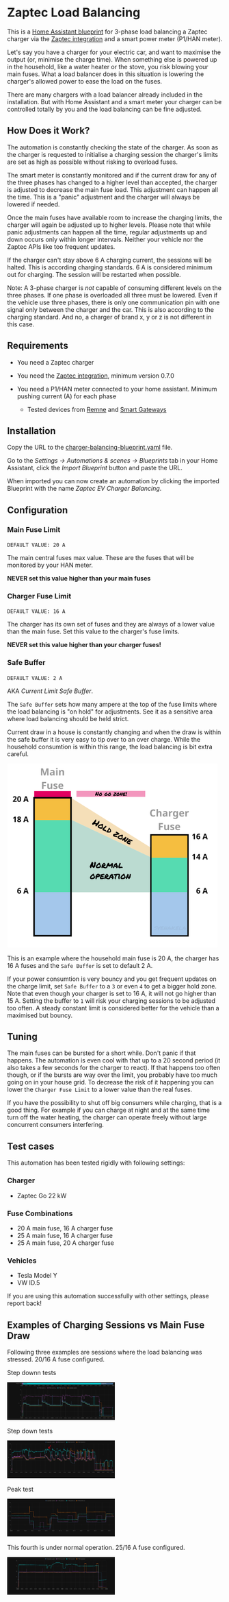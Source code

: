 # Zaptec Load Balancing

This is a [Home Assistant blueprint](https://www.home-assistant.io/docs/automation/using_blueprints/) for 3-phase load balancing a Zaptec charger via the 
[Zaptec integration](https://github.com/custom-components/zaptec) and a smart power meter (P1/HAN meter).

Let's say you have a charger for your electric car, and want to maximise the output (or, minimise the charge time). When something else is powered up in the household, like a water heater or the stove, you risk blowing your main fuses. What a load balancer does in this situation is lowering the charger's allowed power to ease the load on the fuses.

There are many chargers with a load balancer already included in the installation. But with Home Assistant and a smart meter your charger can be controlled totally by you and the load balancing can be fine adjusted.

## How Does it Work?

The automation is constantly checking the state of the charger. As soon as the charger is requested to initialise a charging session the charger's limits are set as high as possible without risking to overload fuses.

The smart meter is constantly monitored and if the current draw for any of the three phases has changed to a higher level than accepted, the charger is adjusted to decrease the main fuse load. This adjustment can happen all the time. This is a "panic" adjustment and the charger will always be lowered if needed.

Once the main fuses have available room to increase the charging limits, the charger will again be adjusted up to higher levels. Please note that while panic adjustments can happen all the time, regular adjustments up and down occurs only within longer intervals. Neither your vehicle nor the Zaptec APIs like too frequent updates.

If the charger can't stay above 6 A charging current, the sessions will be halted. This is according charging standards. 6 A is considered minimum out for charging.  The session will be restarted when possible.

Note: A 3-phase charger is _not_ capable of consuming different levels on the three phases. If one phase is overloaded all three must be lowered. Even if the vehicle use three phases, there is only one communication pin with one signal only between the charger and the car. This is also according to the charging standard. And no, a charger of brand x, y or z is not different in this case.

## Requirements

- You need a Zaptec charger

- You need the [Zaptec integration](https://github.com/custom-components/zaptec), minimum version 0.7.0

- You need a P1/HAN meter connected to your home assistant. Minimum pushing current (A) for each phase
  - Tested devices from [Remne](https://remne.tech/) and [Smart Gateways](https://smartgateways.nl/en/product/smart-meter-wifi-gateway/)

## Installation

Copy the URL to the [charger-balancing-blueprint.yaml](https://github.com/svenakela/ha/blob/main/zaptec/charger-balancing-blueprint.yaml) file.

Go to the _Settings -> Automations & scenes -> Blueprints_ tab in your Home Assistant, click the _Import Blueprint_ button and paste the URL.

When imported you can now create an automation by clicking the imported Blueprint with the name _Zaptec EV Charger Balancing_.

## Configuration

### Main Fuse Limit

`DEFAULT VALUE: 20 A`

The main central fuses max value. These are the fuses that will be monitored by your HAN meter.

**NEVER set this value higher than your main fuses**

### Charger Fuse Limit

`DEFAULT VALUE: 16 A`

The charger has its own set of fuses and they are always of a lower value than the main fuse. Set this value to the charger's fuse limits. 

**NEVER set this value higher than your charger fuses!**

### Safe Buffer

`DEFAULT VALUE: 2 A`

AKA _Current Limit Safe Buffer_.

The `Safe Buffer` sets how many ampere at the top of the fuse limits where the load balancing is "on hold" for adjustments. See it as a sensitive area where load balancing should be held strict.

Current draw in a house is constantly changing and when the draw is within the safe buffer it is very easy to tip over to an over charge. While the household consumtion is within this range, the load balancing is bit extra careful.

![Example fuses and safe buffers](chargerfuses.png)

This is an example where the household main fuse is 20 A, the charger has 16 A fuses and the `Safe Buffer` is set to default 2 A. 

If your power consumtion is very bouncy and you get frequent updates on the charge limit, set `Safe Buffer` to a `3` or even `4` to get a bigger hold zone. 
Note that even though your charger is set to 16 A, it will not go higher than 15 A. Setting the buffer to `1` will risk your charging sessions to be adjusted too often. A steady constant limit is considered better for the vehicle than a maximised but bouncy.

## Tuning

The main fuses can be bursted for a short while. Don't panic if that happens. The automation is even cool with that up to a 20 second period (it also takes a few seconds for the charger to react). If that happens too often though, or if the bursts are way over the limit, you probably have too much going on in your house grid. To decrease the risk of it happening you can lower the `Charger Fuse Limit` to a lower value than the real fuses. 

If you have the possibility to shut off big consumers while charging, that is a good thing. For example if you can charge at night and at the same time turn off the water heating, the charger can operate freely without large concurrent consumers interfering.

## Test cases

This automation has been tested rigidly with following settings:

### Charger
 - Zaptec Go 22 kW
### Fuse Combinations
 - 20 A main fuse, 16 A charger fuse
 - 25 A main fuse, 16 A charger fuse
 - 25 A main fuse, 20 A charger fuse
### Vehicles
 - Tesla Model Y
 - VW ID.5

If you are using this automation successfully with other settings, please report back!

## Examples of Charging Sessions vs Main Fuse Draw

Following three examples are sessions where the load balancing was stressed. 20/16 A fuse configured.

Step downn tests

<img src="zaptec_charge_balancing_1.jpg" width="50%">

Step down tests

<img src="zaptec_charge_balancing_2.jpg" width="50%">

Peak test

<img src="zaptec_charge_balancing_3.jpg" width="50%">

This fourth is under normal operation. 25/16 A fuse configured.

<img src="zaptec_charge_balancing_4.jpg" width="50%">
